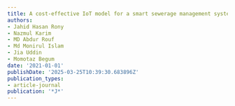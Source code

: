 ```yaml
---
title: A cost-effective IoT model for a smart sewerage management system using sensors
authors:
- Jahid Hasan Rony
- Nazmul Karim
- MD Abdur Rouf
- Md Monirul Islam
- Jia Uddin
- Momotaz Begum
date: '2021-01-01'
publishDate: '2025-03-25T10:39:30.683896Z'
publication_types:
- article-journal
publication: '*J*'
---
```

